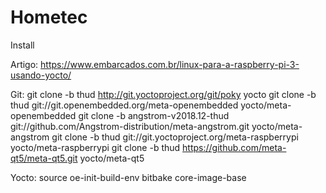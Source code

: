 # Hometec

Install

Artigo:
    https://www.embarcados.com.br/linux-para-a-raspberry-pi-3-usando-yocto/

Git:
    git clone -b thud http://git.yoctoproject.org/git/poky yocto
    git clone -b thud git://git.openembedded.org/meta-openembedded yocto/meta-openembedded
    git clone -b angstrom-v2018.12-thud git://github.com/Angstrom-distribution/meta-angstrom.git yocto/meta-angstrom
    git clone -b thud git://git.yoctoproject.org/meta-raspberrypi yocto/meta-raspberrypi
    git clone -b thud https://github.com/meta-qt5/meta-qt5.git yocto/meta-qt5

Yocto:
    source oe-init-build-env
    bitbake core-image-base